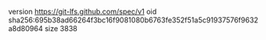 version https://git-lfs.github.com/spec/v1
oid sha256:695b38ad66264f3bc16f9081080b6763fe352f51a5c91937576f9632a8d80964
size 3838
